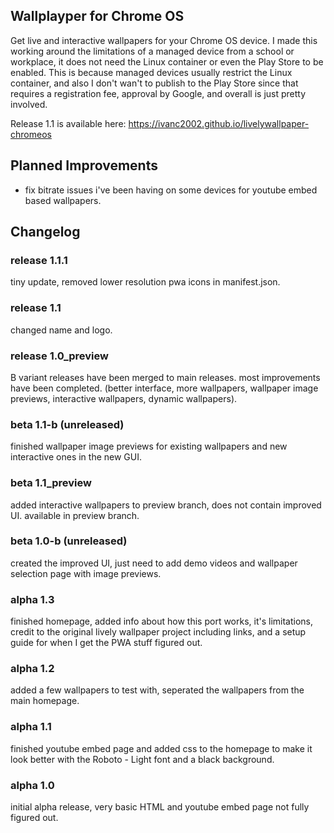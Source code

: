 ## Wallplayper for Chrome OS

Get live and interactive wallpapers for your Chrome OS device. I made this working around the limitations of a managed device from a school or workplace, it does not need the Linux container or even the Play Store to be enabled. This is because managed devices usually restrict the Linux container, and also I don't wan't to publish to the Play Store since that requires a registration fee, approval by Google, and overall is just pretty involved. 

Release 1.1 is available here: https://ivanc2002.github.io/livelywallpaper-chromeos

## Planned Improvements
- fix bitrate issues i've been having on some devices for youtube embed based wallpapers.

## Changelog
### release 1.1.1
tiny update, removed lower resolution pwa icons in manifest.json.

### release 1.1
changed name and logo. 

### release 1.0_preview
B variant releases have been merged to main releases. most improvements have been completed. (better interface, more wallpapers, wallpaper image previews, interactive wallpapers, dynamic wallpapers).

### beta 1.1-b (unreleased)
finished wallpaper image previews for existing wallpapers and new interactive ones in the new GUI.

### beta 1.1_preview
added interactive wallpapers to preview branch, does not contain improved UI. available in preview branch.

### beta 1.0-b (unreleased)
created the improved UI, just need to add demo videos and wallpaper selection page with image previews.

### alpha 1.3
finished homepage, added info about how this port works, it's limitations, credit to the original lively wallpaper project including links, and a setup guide for when I get the PWA stuff figured out.

### alpha 1.2
added a few wallpapers to test with, seperated the wallpapers from the main homepage.

### alpha 1.1
finished youtube embed page and added css to the homepage to make it look better with the Roboto - Light font and a black background.

### alpha 1.0
initial alpha release, very basic HTML and youtube embed page not fully figured out.
